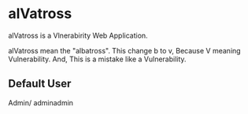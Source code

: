 # alVatross

alVatross is a Vlnerabirity Web Application.

alVatross mean the "albatross".
This change b to v, Because V meaning Vulnerability.
And, This is a mistake like a Vulnerability.


## Default User

Admin/ adminadmin
